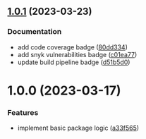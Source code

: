 ## [1.0.1](https://github.com/Octopixell/regulax/compare/v1.0.0...v1.0.1) (2023-03-23)


### Documentation

* add code coverage badge ([80dd334](https://github.com/Octopixell/regulax/commit/80dd334b24a6d1622a9c1726b3a8b3509e6324ad))
* add snyk vulnerabilities badge ([c01ea77](https://github.com/Octopixell/regulax/commit/c01ea77b8ef9742217ed0834ac4456751c444852))
* update build pipeline badge ([d51b5d0](https://github.com/Octopixell/regulax/commit/d51b5d0617d6cb37756e212e0ca5378bae2785a1))

# 1.0.0 (2023-03-17)


### Features

* implement basic package logic ([a33f565](https://github.com/Octopixell/regulax/commit/a33f565235375192daca2cd19b2e0ebc33025375))
